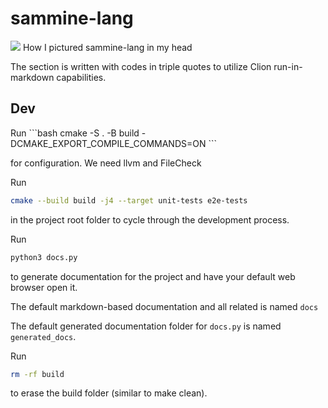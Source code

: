 <h1>sammine-lang</h1>

![](https://github.com/badumbatish/sammine-lang/blob/main/img.png)
How I pictured sammine-lang in my head



The section is written with codes in triple quotes to utilize Clion run-in-markdown capabilities.

<h2>Dev</h2>
Run
```bash
cmake -S . -B build -DCMAKE_EXPORT_COMPILE_COMMANDS=ON
```

for configuration. We need llvm and FileCheck

Run
```bash
cmake --build build -j4 --target unit-tests e2e-tests
```
in the project root folder to cycle through the development process.


Run
```bash
python3 docs.py
```
to generate documentation for the project and have your default web browser open it.

The default markdown-based documentation and all related is named `docs`

The default generated documentation folder for `docs.py` is named `generated_docs`.

Run
```bash
rm -rf build
```
to erase the build folder (similar to make clean).
